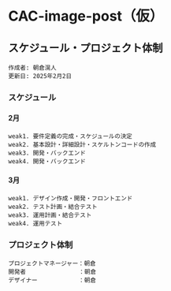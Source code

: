 # CAC-image-post（仮）

## スケジュール・プロジェクト体制
```
作成者: 朝倉滉人
更新日: 2025年2月2日
```

### スケジュール

#### 2月

```
weak1. 要件定義の完成・スケジュールの決定
weak2. 基本設計・詳細設計・スケルトンコードの作成
weak3. 開発・バックエンド
weak4. 開発・バックエンド
```

#### 3月

```
weak1. デザイン作成・開発・フロントエンド
weak2. テスト計画・結合テスト
weak3. 運用計画・結合テスト
weak4. 運用テスト
```

### プロジェクト体制

```
プロジェクトマネージャー：朝倉
開発者　　　　　　　　　：朝倉
デザイナー　　　　　　　：朝倉
```
